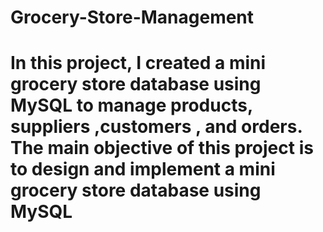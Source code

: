 # Grocery-Store-Management
# In this project, I created a mini grocery store database using MySQL to manage products, suppliers ,customers , and orders. The main objective of this project is to design and implement a mini grocery store database using MySQL 
